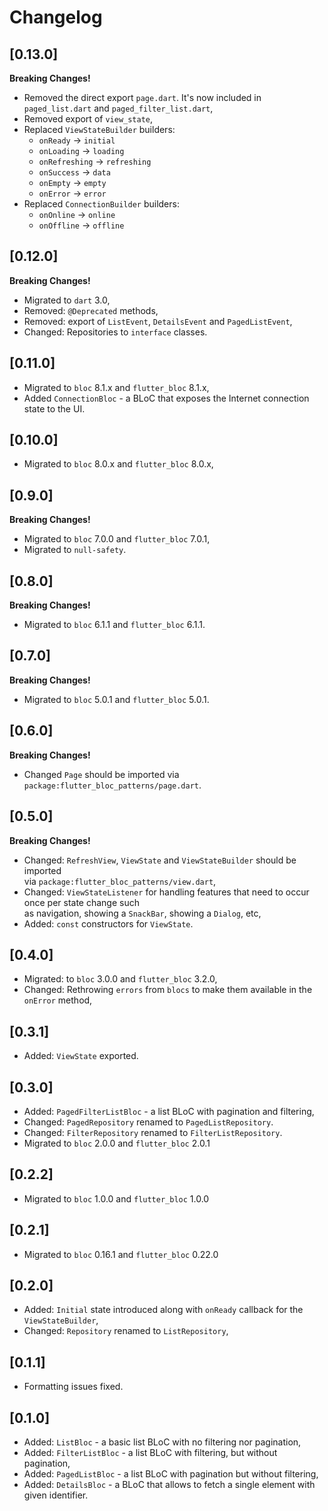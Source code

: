 
# Changelog

## [0.13.0]

**Breaking Changes!**

* Removed the direct export `page.dart`. It's now included in `paged_list.dart` and `paged_filter_list.dart`,
* Removed export of `view_state`,
* Replaced `ViewStateBuilder` builders:
  * `onReady` -> `initial`
  * `onLoading` -> `loading`
  * `onRefreshing` -> `refreshing`
  * `onSuccess` -> `data`
  * `onEmpty` -> `empty`
  * `onError` -> `error`
* Replaced `ConnectionBuilder` builders:
  * `onOnline` -> `online`
  * `onOffline` -> `offline`

## [0.12.0]

**Breaking Changes!**

* Migrated to `dart` 3.0,
* Removed: `@Deprecated` methods,
* Removed: export of `ListEvent`, `DetailsEvent` and `PagedListEvent`,
* Changed: Repositories to `interface` classes.

## [0.11.0]

* Migrated to `bloc` 8.1.x and `flutter_bloc` 8.1.x,
* Added `ConnectionBloc` - a BLoC that exposes the Internet connection state to the UI.

## [0.10.0]

* Migrated to `bloc` 8.0.x and `flutter_bloc` 8.0.x,

## [0.9.0]

**Breaking Changes!**

* Migrated to `bloc` 7.0.0 and `flutter_bloc` 7.0.1,
* Migrated to `null-safety`.

## [0.8.0]

**Breaking Changes!**

* Migrated to `bloc` 6.1.1 and `flutter_bloc` 6.1.1.

## [0.7.0]

**Breaking Changes!**

* Migrated to `bloc` 5.0.1 and `flutter_bloc` 5.0.1.

## [0.6.0]

**Breaking Changes!**

* Changed `Page` should be imported via `package:flutter_bloc_patterns/page.dart`.

## [0.5.0]

**Breaking Changes!**

* Changed: `RefreshView`, `ViewState` and `ViewStateBuilder` should be imported  
  via `package:flutter_bloc_patterns/view.dart`,
* Changed: `ViewStateListener` for handling features that need to occur once per state change such  
  as navigation, showing a `SnackBar`, showing a `Dialog`, etc,
* Added: `const` constructors for `ViewState`.

## [0.4.0]

* Migrated: to `bloc` 3.0.0 and `flutter_bloc` 3.2.0,
* Changed: Rethrowing `errors` from `blocs` to make them available in the `onError` method,

## [0.3.1]

* Added: `ViewState` exported.

## [0.3.0]

* Added: `PagedFilterListBloc` - a list BLoC with pagination and filtering,
* Changed: `PagedRepository` renamed to `PagedListRepository`.
* Changed: `FilterRepository` renamed to `FilterListRepository`.
* Migrated to `bloc` 2.0.0 and `flutter_bloc` 2.0.1

## [0.2.2]

* Migrated to `bloc` 1.0.0 and `flutter_bloc` 1.0.0

## [0.2.1]

* Migrated to `bloc` 0.16.1 and `flutter_bloc` 0.22.0

## [0.2.0]

* Added: `Initial` state introduced along with `onReady` callback for the `ViewStateBuilder`,
* Changed: `Repository` renamed to `ListRepository`,

## [0.1.1]

* Formatting issues fixed.

## [0.1.0]

* Added: `ListBloc` - a basic list BLoC with no filtering nor pagination,
* Added: `FilterListBloc` - a list BLoC with filtering, but without pagination,
* Added: `PagedListBloc` - a list BLoC with pagination but without filtering,
* Added: `DetailsBloc` - a BLoC that allows to fetch a single element with given identifier.
